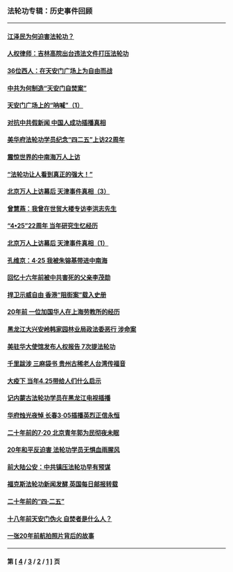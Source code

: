 ### 法轮功专辑：历史事件回顾
---
#### [江泽民为何迫害法轮功？](../../pages/nf5793/n13876324.md?06110430) 
#### [人权律师：吉林高院出台违法文件打压法轮功](../../pages/nf5793/n13825665.md?06110430) 
#### [36位西人：在天安门广场上为自由而战](../../pages/nf5793/n13390029.md?06110430) 
#### [中共为何制造“天安门自焚案”](../../pages/nf5793/n13183270.md?06110430) 
#### [天安门广场上的“呐喊”（1）](../../pages/nf5793/n13105277.md?06110430) 
#### [对抗中共假新闻 中国人成功插播真相](../../pages/nf5793/n12910618.md?06110430) 
#### [美华府法轮功学员纪念“四二五”上访22周年](../../pages/nf5793/n12904445.md?06110430) 
#### [震惊世界的中南海万人上访](../../pages/nf5793/n12903976.md?06110430) 
#### [“法轮功让人看到真正的强大！”](../../pages/nf5793/n12903195.md?06110430) 
#### [北京万人上访幕后 天津事件真相（3）](../../pages/nf5793/n12902807.md?06110430) 
#### [曾慧燕：我曾在世贸大楼专访李洪志先生](../../pages/nf5793/n12898729.md?06110430) 
#### [“4•25”22周年 当年研究生忆经历](../../pages/nf5793/n12894152.md?06110430) 
#### [北京万人上访幕后 天津事件真相（1）](../../pages/nf5793/n12885174.md?06110430) 
#### [孔维京：4·25 我被朱镕基带进中南海](../../pages/nf5793/n12864987.md?06110430) 
#### [回忆十六年前被中共害死的父亲李茂勋](../../pages/nf5793/n12880270.md?06110430) 
#### [捍卫示威自由 香港“阻街案”载入史册](../../pages/nf5793/n12811245.md?06110430) 
#### [20年前 一位加国华人在上海劳教所的经历](../../pages/nf5793/n12707932.md?06110430) 
#### [黑龙江大兴安岭韩家园林业局政法委恶行 涉命案](../../pages/nf5793/n12622815.md?06110430) 
#### [美驻华大使馆发布人权报告 7次提法轮功](../../pages/nf5793/n12520541.md?06110430) 
#### [千里跋涉 三麻袋书 贵州古稀老人台湾传福音](../../pages/nf5793/n12198750.md?06110430) 
#### [大疫下 当年4.25带给人们什么启示](../../pages/nf5793/n12058565.md?06110430) 
#### [记内蒙古法轮功学员在黑龙江电视插播](../../pages/nf5793/n11699194.md?06110430) 
#### [华府烛光夜悼 长春3·05插播英烈正信永恒](../../pages/nf5793/n11397432.md?06110430) 
#### [二十年前的7·20 北京青年郭为民彻夜未眠](../../pages/nf5793/n11354195.md?06110430) 
#### [20年和平反迫害 法轮功学员无惧血雨腥风](../../pages/nf5793/n11348279.md?06110430) 
#### [前大陆公安：中共镇压法轮功早有预谋](../../pages/nf5793/n11352168.md?06110430) 
#### [福克斯法轮功新闻发酵  英国每日邮报转载](../../pages/nf5793/n11285952.md?06110430) 
#### [二十年前的“四·二五”](../../pages/nf5793/n11207639.md?06110430) 
#### [十八年前天安门伪火 自焚者是什么人？](../../pages/nf5793/n10996556.md?06110430) 
#### [一张20年前航拍照片背后的故事](../../pages/nf5793/n10693797.md?06110430) 

---
#### 第 [ [4](./4.md?06110430) / [3](./3.md?06110430) / [2](./2.md?06110430) / [1](./1.md?06110430) ] 页
